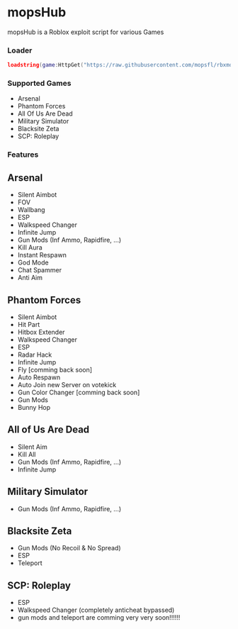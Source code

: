 # mopsHub
mopsHub is a Roblox exploit script for various Games

### Loader
```lua
loadstring(game:HttpGet("https://raw.githubusercontent.com/mopsfl/rbxmopshub/main/loader.lua"))()
```

### Supported Games
- Arsenal
- Phantom Forces
- All Of Us Are Dead
- Military Simulator
- Blacksite Zeta
- SCP: Roleplay

### Features
## Arsenal
- Silent Aimbot
- FOV
- Wallbang
- ESP
- Walkspeed Changer
- Infinite Jump
- Gun Mods (Inf Ammo, Rapidfire, ...)
- Kill Aura
- Instant Respawn
- God Mode
- Chat Spammer
- Anti Aim

## Phantom Forces
- Silent Aimbot
- Hit Part
- Hitbox Extender
- Walkspeed Changer
- ESP
- Radar Hack
- Infinite Jump
- Fly [comming back soon]
- Auto Respawn
- Auto Join new Server on votekick
- Gun Color Changer [comming back soon]
- Gun Mods
- Bunny Hop

## All of Us Are Dead
- Silent Aim
- Kill All
- Gun Mods (Inf Ammo, Rapidfire, ...)
- Infinite Jump

## Military Simulator
- Gun Mods (Inf Ammo, Rapidfire, ...)

## Blacksite Zeta
- Gun Mods (No Recoil & No Spread)
- ESP
- Teleport

## SCP: Roleplay
- ESP
- Walkspeed Changer (completely anticheat bypassed)
- gun mods and teleport are comming very very soon!!!!!!
